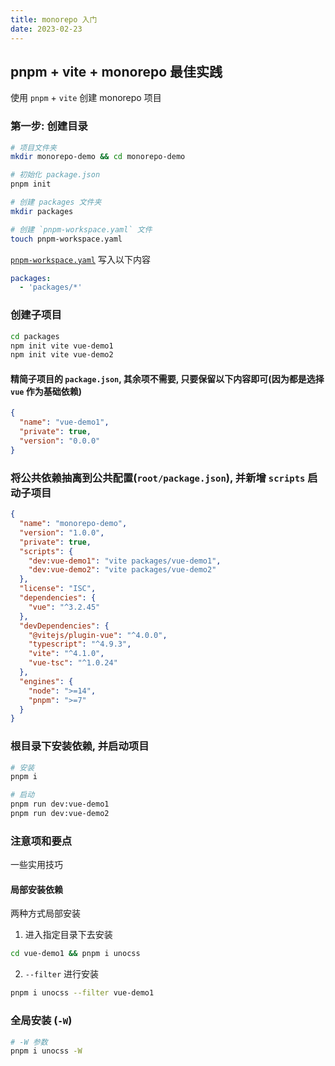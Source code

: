 ```yaml
---
title: monorepo 入门
date: 2023-02-23
---
```


## pnpm + vite + monorepo 最佳实践

使用 `pnpm` + `vite` 创建 monorepo 项目

### 第一步: **创建目录**

```sh
# 项目文件夹
mkdir monorepo-demo && cd monorepo-demo

# 初始化 package.json
pnpm init

# 创建 packages 文件夹
mkdir packages

# 创建 `pnpm-workspace.yaml` 文件
touch pnpm-workspace.yaml
```

[`pnpm-workspace.yaml`](https://pnpm.io/pnpm-workspace_yaml) 写入以下内容

```yaml
packages:
  - 'packages/*'
```

### 创建子项目

```sh
cd packages
npm init vite vue-demo1
npm init vite vue-demo2
```

#### 精简子项目的 `package.json`, 其余项不需要, 只要保留以下内容即可(因为都是选择 `vue` 作为基础依赖)

```json
{
  "name": "vue-demo1",
  "private": true,
  "version": "0.0.0"
}
```

### 将公共依赖抽离到公共配置(`root/package.json`), 并新增 `scripts` 启动子项目

```json
{
  "name": "monorepo-demo",
  "version": "1.0.0",
  "private": true,
  "scripts": {
    "dev:vue-demo1": "vite packages/vue-demo1",
    "dev:vue-demo2": "vite packages/vue-demo2"
  },
  "license": "ISC",
  "dependencies": {
    "vue": "^3.2.45"
  },
  "devDependencies": {
    "@vitejs/plugin-vue": "^4.0.0",
    "typescript": "^4.9.3",
    "vite": "^4.1.0",
    "vue-tsc": "^1.0.24"
  },
  "engines": {
    "node": ">=14",
    "pnpm": ">=7"
  }
}
```

### 根目录下安装依赖, 并启动项目

```sh
# 安装
pnpm i

# 启动
pnpm run dev:vue-demo1
pnpm run dev:vue-demo2
```

### 注意项和要点

一些实用技巧

#### 局部安装依赖

两种方式局部安装

1. 进入指定目录下去安装

```sh
cd vue-demo1 && pnpm i unocss
```

2. `--filter` 进行安装

```sh
pnpm i unocss --filter vue-demo1
```

### 全局安装 (`-W`)

```sh
# -W 参数
pnpm i unocss -W
```
